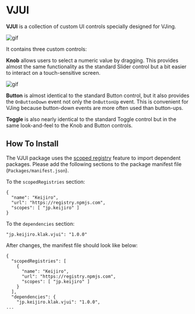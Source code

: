 VJUI
====

**VJUI** is a collection of custom UI controls specially designed for VJing.

![gif](https://i.imgur.com/COKYrxA.gif)

It contains three custom controls:

**Knob** allows users to select a numeric value by dragging. This provides
almost the same functionality as the standard Slider control but a bit easier
to interact on a touch-sensitive screen.

![gif](https://i.imgur.com/nktaIxg.gif)

**Button** is almost identical to the standard Button control, but it also
provides the `OnButtonDown` event not only the `OnButtonUp` event. This is
convenient for VJing because button-down events are more often used than
button-ups.

**Toggle** is also nearly identical to the standard Toggle control but in the
same look-and-feel to the Knob and Button controls.

How To Install
--------------

The VJUI package uses the [scoped registry] feature to import dependent
packages. Please add the following sections to the package manifest file
(`Packages/manifest.json`).

To the `scopedRegistries` section:

```
{
  "name": "Keijiro",
  "url": "https://registry.npmjs.com",
  "scopes": [ "jp.keijiro" ]
}
```

To the `dependencies` section:

```
"jp.keijiro.klak.vjui": "1.0.0"
```

After changes, the manifest file should look like below:

```
{
  "scopedRegistries": [
    {
      "name": "Keijiro",
      "url": "https://registry.npmjs.com",
      "scopes": [ "jp.keijiro" ]
    }
  ],
  "dependencies": {
    "jp.keijiro.klak.vjui": "1.0.0",
...
```

[scoped registry]: https://docs.unity3d.com/Manual/upm-scoped.html
